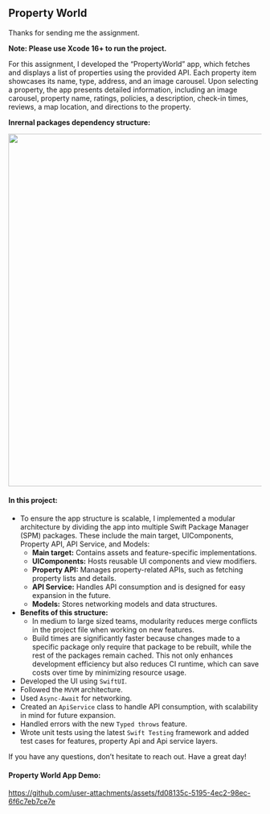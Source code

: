 Property World
--
Thanks for sending me the assignment.

**Note: Please use Xcode 16+ to run the project.**

For this assignment, I developed the “PropertyWorld” app, which fetches and displays a list of properties using the provided API. Each property item showcases its name, type, address, and an image carousel. Upon selecting a property, the app presents detailed information, including an image carousel, property name, ratings, policies, a description, check-in times, reviews, a map location, and directions to the property.


**Inrernal packages dependency structure:**

<img src="https://github.com/user-attachments/assets/6db05bac-c7af-4471-8911-c8af8fb45a79" width="700"/>

#### In this project:
- To ensure the app structure is scalable, I implemented a modular architecture by dividing the app into multiple Swift Package Manager (SPM) packages. These include the main target, UIComponents, Property API, API Service, and Models:
  - **Main target:** Contains assets and feature-specific implementations.
  - **UIComponents:** Hosts reusable UI components and view modifiers.
  - **Property API:** Manages property-related APIs, such as fetching property lists and details.
  - **API Service:** Handles API consumption and is designed for easy expansion in the future.
  - **Models:** Stores networking models and data structures.
- **Benefits of this structure:**
  - In medium to large sized teams, modularity reduces merge conflicts in the project file when working on new features.
  - Build times are significantly faster because changes made to a specific package only require that package to be rebuilt, while the rest of the packages remain cached. This not only enhances development efficiency but also reduces CI runtime, which can save costs over time by minimizing resource usage. 
- Developed the UI using `SwiftUI`.
- Followed the `MVVM` architecture.
- Used `Async-Await` for networking.
- Created an `ApiService` class to handle API consumption, with scalability in mind for future expansion.
- Handled errors with the new `Typed throws` feature.
- Wrote unit tests using the latest `Swift Testing` framework and added test cases for features, property Api and Api service layers.

If you have any questions, don’t hesitate to reach out. Have a great day!


#### Property World App Demo:
https://github.com/user-attachments/assets/fd08135c-5195-4ec2-98ec-6f6c7eb7ce7e

